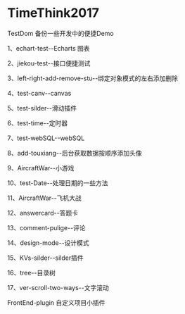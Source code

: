 # TimeThink2017

TestDom  备份一些开发中的便捷Demo

1、echart-test--Echarts 图表

2、jiekou-test--接口便捷测试

3、left-right-add-remove-stu--绑定对象模式的左右添加删除

4、test-canv--canvas

5、test-silder--滑动插件

6、test-time--定时器

7、test-webSQL--webSQL

8、add-touxiang--后台获取数据按顺序添加头像

9、AircraftWar--小游戏

10、test-Date--处理日期的一些方法

11、AircraftWar--飞机大战

12、answercard--答题卡

13、comment-pulige--评论

14、design-mode--设计模式

15、KVs-silder--silder插件

16、tree--目录树

17、ver-scroll-two-ways--文字滚动

FrontEnd-plugin 自定义项目小插件

